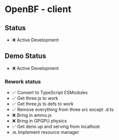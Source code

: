 # OpenBF - client

## Status
- ❌ Active Development

## Demo Status
- ❌ Active Development

### Rework status
- ✅ Convert to TypeScript ESModules
- ✅ Get three.js to work
- ✅ Get three.js ts defs to work
- ✅ Remove everything from three src except .d.ts
- ❌ Bring in ammo.js
- ❌ Bring in GPGPU physics
- ✅ Get deno up and serving from localhost
- 🔜 Implement resource manager